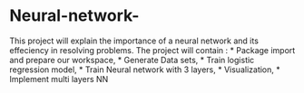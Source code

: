 # Neural-network-
This project will explain the importance of a neural network and its effeciency in resolving problems. The project will contain : * Package import and prepare our workspace, * Generate Data sets, * Train logistic regression model, * Train Neural network with 3 layers, * Visualization, * Implement multi layers NN
